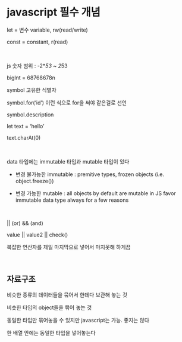 # javascript 필수 개념

let = 변수 variable, rw(read/write)

const = constant, r(read)

<br>

js 숫자 범위 : -2\**53 ~ 2*53

bigInt = 68768678n

symbol 고유한 식별자

symbol.for(’id’) 이런 식으로 for을 써야 같은걸로 선언

symbol.description

let text = ‘hello’

text.charAt(0)

<br>

data 타입에는 immutable 타입과 mutable 타입이 있다

- 변경 불가능한 immutable : premitive types, frozen objects (i.e. object.freeze())

- 변경 가능한 mutable : all objects by default are mutable in JS favor immutable data type always for a few reasons

<br>

|| (or) && (and)

value || value2 || check()

복잡한 연산자를 제일 마지막으로 넣어서 마지못해 하게끔

<br>

## 자료구조

비슷한 종류의 데이터들을 묶어서 한데다 보관해 놓는 것

비슷한 타입의 object들을 묶어 놓는 것

동일한 타입만 묶어놓을 수 있지만 javascript는 가능. 좋지는 않다

한 배열 안에는 동일한 타입을 넣어놓는다
